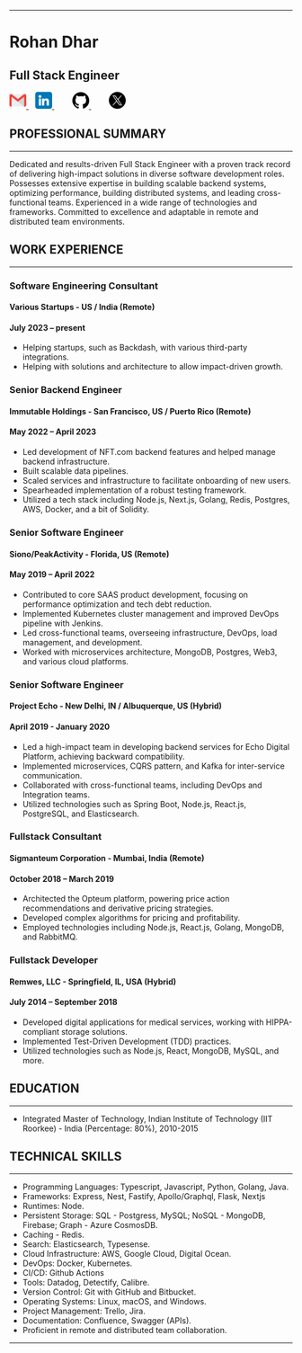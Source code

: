 ---------------------------------------------------------------------------------------------------------------------------
# Rohan Dhar

## Full Stack Engineer


<a href="mailto:deusexmachina892@gmail.com">
    <img src="https://github.com/deusexmachina892/resume/blob/main/images/gmail.png" alt="Email" width="30" height="30">
</a>
&nbsp;&nbsp;

<a href="https://www.linkedin.com/in/your-linkedin-profile-url"  style="margin-right: 20px;">
    <img src="https://github.com/deusexmachina892/resume/blob/main/images/linkedin.png" alt="LinkedIn" width="30" height="30">
</a>
&nbsp;&nbsp;

<a href="https://github.com/deusexmachina892"  style="margin-right: 20px;">
    <img src="https://github.com/deusexmachina892/resume/blob/main/images/github.png" alt="LinkedIn" width="30" height="30">
</a>
&nbsp;&nbsp;

<a href="https://twitter.com/RohanDharOz">
    <img src="https://github.com/deusexmachina892/resume/blob/main/images/twitter.png" alt="Email" width="30" height="30">
</a>


## PROFESSIONAL SUMMARY
---------------------
Dedicated and results-driven Full Stack Engineer with a proven track record of delivering high-impact solutions in diverse software development roles. Possesses extensive expertise in building scalable backend systems, optimizing performance, building distributed systems, and leading cross-functional teams. Experienced in a wide range of technologies and frameworks. Committed to excellence and adaptable in remote and distributed team environments.

## WORK EXPERIENCE
----------------

### Software Engineering Consultant
#### Various Startups - US / India (Remote)
#### July 2023 – present

- Helping startups, such as Backdash, with various third-party integrations.
- Helping with solutions and architecture to allow impact-driven growth.

### Senior Backend Engineer
#### Immutable Holdings - San Francisco, US / Puerto Rico (Remote)
#### May 2022 – April 2023

- Led development of NFT.com backend features and helped manage backend infrastructure.
- Built scalable data pipelines.
- Scaled services and infrastructure to facilitate onboarding of new users.
- Spearheaded implementation of a robust testing framework.
- Utilized a tech stack including Node.js, Next.js, Golang, Redis, Postgres, AWS, Docker, and a bit of Solidity.

### Senior Software Engineer
#### Siono/PeakActivity - Florida, US (Remote)
#### May 2019 – April 2022

- Contributed to core SAAS product development, focusing on performance optimization and tech debt reduction.
- Implemented Kubernetes cluster management and improved DevOps pipeline with Jenkins.
- Led cross-functional teams, overseeing infrastructure, DevOps, load management, and development.
- Worked with microservices architecture, MongoDB, Postgres, Web3, and various cloud platforms.

### Senior Software Engineer
#### Project Echo - New Delhi, IN / Albuquerque, US (Hybrid)
#### April 2019 - January 2020

- Led a high-impact team in developing backend services for Echo Digital Platform, achieving backward compatibility.
- Implemented microservices, CQRS pattern, and Kafka for inter-service communication.
- Collaborated with cross-functional teams, including DevOps and Integration teams.
- Utilized technologies such as Spring Boot, Node.js, React.js, PostgreSQL, and Elasticsearch.

### Fullstack Consultant
#### Sigmanteum Corporation - Mumbai, India (Remote)
#### October 2018 – March 2019

- Architected the Opteum platform, powering price action recommendations and derivative pricing strategies.
- Developed complex algorithms for pricing and profitability.
- Employed technologies including Node.js, React.js, Golang, MongoDB, and RabbitMQ.

### Fullstack Developer
#### Remwes, LLC - Springfield, IL, USA (Hybrid)
#### July 2014 – September 2018

- Developed digital applications for medical services, working with HIPPA-compliant storage solutions.
- Implemented Test-Driven Development (TDD) practices.
- Utilized technologies such as Node.js, React, MongoDB, MySQL, and more.

## EDUCATION
---------
- Integrated Master of Technology, Indian Institute of Technology (IIT Roorkee) - India (Percentage: 80%), 2010-2015

## TECHNICAL SKILLS
-----------------
- Programming Languages: Typescript, Javascript, Python, Golang, Java.
- Frameworks: Express, Nest, Fastify, Apollo/Graphql, Flask, Nextjs
- Runtimes: Node.
- Persistent Storage: SQL - Postgress, MySQL; NoSQL - MongoDB, Firebase; Graph - Azure CosmosDB.
- Caching - Redis.
- Search: Elasticsearch, Typesense.
- Cloud Infrastructure: AWS, Google Cloud, Digital Ocean.
- DevOps: Docker, Kubernetes.
- CI/CD: Github Actions
- Tools: Datadog, Detectify, Calibre.
- Version Control: Git with GitHub and Bitbucket.
- Operating Systems: Linux, macOS, and Windows.
- Project Management: Trello, Jira.
- Documentation: Confluence, Swagger (APIs).
- Proficient in remote and distributed team collaboration.

---------------------------------------------------------------------------------------------------------------------------
